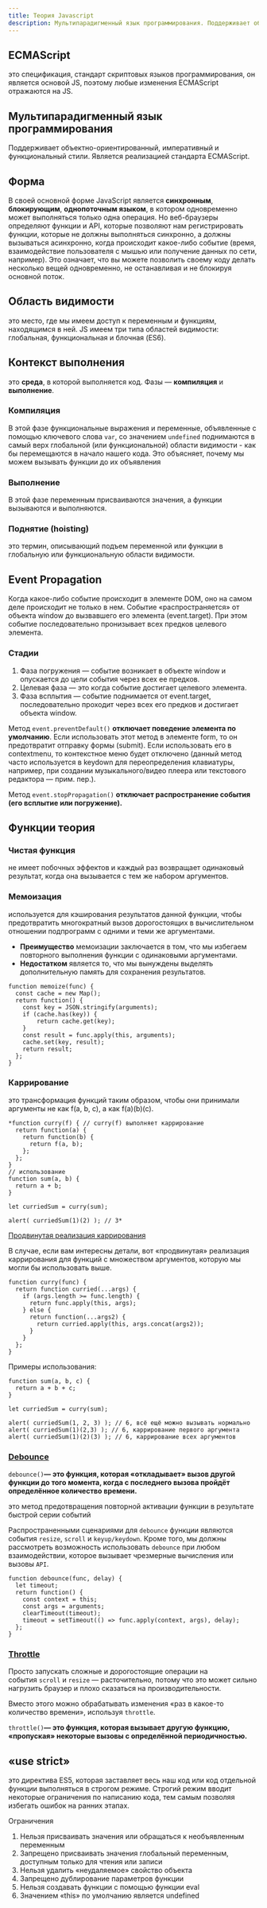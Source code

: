 ```yaml
---
title: Теория Javascript
description: Мультипарадигменный язык программирования. Поддерживает объектно-ориентированный, императивный и функциональный стили. Является реализацией стандарта ECMAScript.
---
```


## **ECMAScript**

это спецификация, стандарт скриптовых языков программирования, он является основой JS, поэтому любые изменения ECMAScript отражаются на JS.

## **Мультипарадигменный язык программирования**

Поддерживает объектно-ориентированный, императивный и функциональный стили. Является реализацией стандарта ECMAScript.

## Форма

В своей основной форме JavaScript является **синхронным**, **блокирующим**, **однопоточным языком**, в котором одновременно может выполняться только одна операция. Но веб-браузеры определяют функции и API, которые позволяют нам регистрировать функции, которые не должны выполняться синхронно, а должны вызываться асинхронно, когда происходит какое-либо событие (время, взаимодействие пользователя с мышью или получение данных по сети, например). Это означает, что вы можете позволить своему коду делать несколько вещей одновременно, не останавливая и не блокируя основной поток.

## **Область видимости**

это место, где мы имеем доступ к переменным и функциям, находящимся в ней. JS имеем три типа областей видимости: глобальная, функциональная и блочная (ES6).

## **Контекст выполнения**

это **среда**, в которой выполняется код. Фазы — **компиляция** и **выполнение**.

### Компиляция

В этой фазе функциональные выражения и переменные, объявленные с помощью ключевого слова `var`, со значением `undefined` поднимаются в самый верх глобальной (или функциональной) области видимости - как бы перемещаются в начало нашего кода. Это объясняет, почему мы можем вызывать функции до их объявления

### Выполнение

В этой фазе переменным присваиваются значения, а функции вызываются и выполняются.

### Поднятие (hoisting)

это термин, описывающий подъем переменной или функции в глобальную или функциональную области видимости.

## **Event Propagation**

Когда какое-либо событие происходит в элементе DOM, оно на самом деле происходит не только в нем. Событие «распространяется» от объекта window до вызвавшего его элемента (event.target). При этом событие последовательно пронизывает всех предков целевого элемента. 

### Стадии

1. Фаза погружения — событие возникает в объекте window и опускается до цели события через всех ее предков.
2. Целевая фаза — это когда событие достигает целевого элемента.
3. Фаза всплытия — событие поднимается от event.target, последовательно проходит через всех его предков и достигает объекта window.

Метод `event.preventDefault()` **отключает поведение элемента по умолчанию**. Если использовать этот метод в элементе form, то он предотвратит отправку формы (submit). Если использовать его в contextmenu, то контекстное меню будет отключено (данный метод часто используется в keydown для переопределения клавиатуры, например, при создании музыкального/видео плеера или текстового редактора — прим. пер.). 

Метод `event.stopPropagation()` **отключает распространение события (его всплытие или погружение).**

## Функции теория

### Чистая функция

не имеет побочных эффектов и каждый раз возвращает одинаковый результат, когда она вызывается с тем же набором аргументов.

### Мемоизация

используется для кэширования результатов данной функции, чтобы предотвратить многократный вызов дорогостоящих в вычислительном отношении подпрограмм с одними и теми же аргументами.

- **Преимущество** мемоизации заключается в том, что мы избегаем повторного выполнения функции с одинаковыми аргументами.
- **Недостатком** является то, что мы вынуждены выделять дополнительную память для сохранения результатов.

```tsx
function memoize(func) {
  const cache = new Map();
  return function() {
    const key = JSON.stringify(arguments);
    if (cache.has(key)) {
        return cache.get(key);
    }
    const result = func.apply(this, arguments);
    cache.set(key, result);
    return result;
  };
}
```

### Каррирование

это трансформация функций таким образом, чтобы они принимали аргументы не как f(a, b, c), а как f(a)(b)(c).

```tsx
*function curry(f) { // curry(f) выполняет каррирование
  return function(a) {
    return function(b) {
      return f(a, b);
    };
  };
}
// использование
function sum(a, b) {
  return a + b;
}

let curriedSum = curry(sum);

alert( curriedSum(1)(2) ); // 3*
```

[Продвинутая реализация каррирования](https://learn.javascript.ru/currying-partials#prodvinutaya-realizatsiya-karrirovaniya)

В случае, если вам интересны детали, вот «продвинутая» реализация каррирования для функций с множеством аргументов, которую мы могли бы использовать выше.

```tsx
function curry(func) {
  return function curried(...args) {
    if (args.length >= func.length) {
      return func.apply(this, args);
    } else {
      return function(...args2) {
        return curried.apply(this, args.concat(args2));
      }
    }
  };
}
```

Примеры использования:

```tsx
function sum(a, b, c) {
  return a + b + c;
}

let curriedSum = curry(sum);

alert( curriedSum(1, 2, 3) ); // 6, всё ещё можно вызывать нормально
alert( curriedSum(1)(2,3) ); // 6, каррирование первого аргумента
alert( curriedSum(1)(2)(3) ); // 6, каррирование всех аргументов
```

### [Debounce](https://doka.guide/js/debounce/)

`debounce()`**— это функция, которая «откладывает» вызов другой функции до того момента, когда с последнего вызова пройдёт определённое количество времени.**

это метод предотвращения повторной активации функции в результате быстрой серии событий

Распространенными сценариями для `debounce` функции являются события `resize`, `scroll` и `keyup/keydown`. Кроме того, мы должны рассмотреть возможность использовать `debounce` при любом взаимодействии, которое вызывает чрезмерные вычисления или вызовы `API`.

```tsx
function debounce(func, delay) {
  let timeout;
  return function() {
    const context = this;
    const args = arguments;
    clearTimeout(timeout);
    timeout = setTimeout(() => func.apply(context, args), delay);
  };
}
```

### **[Throttle](https://doka.guide/js/throttle/)**

Просто запускать сложные и дорогостоящие операции на события `scroll` и `resize` — расточительно, потому что это может сильно нагрузить браузер и плохо сказаться на производительности.

Вместо этого можно обрабатывать изменения «раз в какое-то количество времени», используя `throttle`.

`throttle()`**— это функция, которая вызывает другую функцию, «пропуская» некоторые вызовы с определённой периодичностью.**

## **«use strict»**

это директива ES5, которая заставляет весь наш код или код отдельной функции выполняться в строгом режиме. Строгий режим вводит некоторые ограничения по написанию кода, тем самым позволяя избегать ошибок на ранних этапах.

Ограничения

1. Нельзя присваивать значения или обращаться к необъявленным переменным
2. Запрещено присваивать значения глобальный переменным, доступным только для чтения или записи
3. Нельзя удалить «неудаляемое» свойство объекта
4. Запрещено дублирование параметров функции
5. Нельзя создавать функции с помощью функции eval
6. Значением «this» по умолчанию является undefined